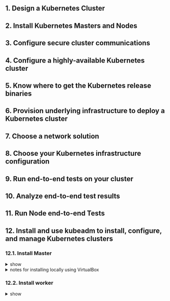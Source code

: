 ## 1. Design a Kubernetes Cluster
## 2. Install Kubernetes Masters and Nodes


## 3. Configure secure cluster communications
## 4. Configure a highly-available Kubernetes cluster
## 5. Know where to get the Kubernetes release binaries
## 6. Provision underlying infrastructure to deploy a Kubernetes cluster
## 7. Choose a network solution
## 8. Choose your Kubernetes infrastructure configuration
## 9. Run end-to-end tests on your cluster
## 10. Analyze end-to-end test results
## 11. Run Node end-to-end Tests
## 12. Install and use kubeadm to install, configure, and manage Kubernetes clusters

### 12.1. Install Master
<details><summary>show</summary>
<p>
  
Follow [instructions using native packages management](https://kubernetes.io/docs/tasks/tools/install-kubectl/#install-using-native-package-management). In more details:

Enter root and update, upgrade the system.
```bash
sudo -i
apt-get update && apt-get upgrade -y
```
Follow instructions to [install docker](https://kubernetes.io/docs/setup/production-environment/container-runtimes/#docker). 
```bash
apt-get install -y docker.io

cat > /etc/docker/daemon.json <<EOF
{
  "exec-opts": ["native.cgroupdriver=systemd"],
  "log-driver": "json-file",
  "log-opts": {
    "max-size": "100m"
  },
  "storage-driver": "overlay2"
}
EOF

mkdir -p /etc/systemd/system/docker.service.d

# Restart docker.
systemctl daemon-reload
systemctl restart docker
```
Add new repo for kubernetes.
```bash
vim /etc/apt/sources.list.d/kubernetes.list
```
```vim
deb http://apt.kubernetes.io/ kubernetes-xenial main
```
Add a GPG key for the package, and update with new repo.
```bash
curl -s https://packages.cloud.google.com/apt/doc/apt-key.gpg | sudo apt-key add -
apt-get update
```
Install kubeadm, kubelet, and kubectl.
```bash
apt-get install -y kubeadm=1.14.1-00 kubelet=1.14.1-00 kubectl=1.14.1-00
```
Install Container Networking Interface (CNI). Follows intrustions to use [Calico for Network Policy](https://docs.projectcalico.org/v3.8/getting-started/kubernetes/). Download calico.yaml file. Looking for the CALICO_IPv4POOL_CIDR. Note that the default is 192.168.0.0/16. If you are using a different pod CIDR, change it accordingly in the calico.yaml file.
```bash
wget https://docs.projectcalico.org/v3.8/manifests/calico.yaml
cat calico.yaml | grep -a2 CIDR
```
Need to [turn off all swap devices](https://serverfault.com/questions/684771/best-way-to-disable-swap-in-linux) before initalizing the master. Initialize the master using the following command. 
```bash
kubeadm init --kubernetes-version=1.14.1 --pod-network-cidr=192.168.0.0/16 | tee kubeadm-init.out
```
Save the kubeadm join output to use when adding workers to the cluster.
```bash
kubeadm join 10.0.2.15:6443 --token m3jpro.pvufj1envk6mx3g5 \
    --discovery-token-ca-cert-hash sha256:822885260222721f04296d96d490ddf9de568cd3507b735a1c21a5185755042e
```
Exit root and following instructions for the regular user.
```bash
exit
mkdir -p $HOME/.kube
sudo cp -i /etc/kubernetes/admin.conf $HOME/.kube/config
sudo chown $(id -u):$(id -g) $HOME/.kube/config
```
Copy calico.yaml file from root to regular user space, and apply the calico file with kubectl.
```bash
sudo cp /root/calico.yaml .
kubectl apply -f calico.yaml
```
Apply [kubectl autocompletion ](https://kubernetes.io/docs/reference/kubectl/cheatsheet/#kubectl-autocomplete).
```bash
source <(kubectl completion bash) # setup autocomplete in bash into the current shell, bash-completion package should be installed first.
echo "source <(kubectl completion bash)" >> ~/.bashrc # add autocomplete permanently to your bash shell.
```

</p>
</details>

<details><summary>notes for installing locally using VirtualBox</summary>
<p>
  
Follow some instructions [here](https://github.com/kubernetes/kubernetes/issues/58876). The problem is the ip used in kubeadm join instruction. Kubeadm has generated the ip of NAT interface and the correct ip is the ip of master host.

In general, get the IP Addresses of the Nodes. For example:
- Master - 20.0.0.11/24
- Worker1 - 20.0.0.21/24

Run the below command on master:
```bash
kubeadm init --apiserver-advertise-address=20.0.0.11 --kubernetes-version=1.14.1 --pod-network-cidr=192.168.0.0/16 | tee kubeadm-init.out
```
The output should be something like:
```bash
kubeadm join 20.0.0.11:6443 --token 5pfs0f.70axkqvb6jzte28i \
    --discovery-token-ca-cert-hash sha256:f0a201b4355a3ed345f055afa1f0a70ade9ee8048bab6641fbbb779c3653bc9b
```
**Another problem of using VirtualBox:** 

This happens if you're running a multi-box setup because the kubelet on the workers end up binding services to the wrong ethernet interface. This error is the master attempting a connection to the wrong address in order to pull logs. The fix is to modify the config for the kubelet, as described in: [Fix 1](https://github.com/kubernetes/kubeadm/issues/203#issuecomment-478206793) OR [Fix 2](https://medium.com/@joatmon08/playing-with-kubeadm-in-vagrant-machines-part-2-bac431095706).

Add "--node-ip" to '/var/lib/kubelet/kubeadm-flags.env':
```bash
cat /var/lib/kubelet/kubeadm-flags.env
KUBELET_KUBEADM_ARGS=--cgroup-driver=systemd --network-plugin=cni --pod-infra-container-image=k8s.gcr.io/pause:3.1 --node-ip=20.0.0.21
```
Restart Kubelet:
```bash
systemctl daemon-reload && systemctl restart kubelet
```
</p>
</details>

### 12.2. Install worker
<details><summary>show</summary>
<p>
  
Install docker similarly as above in Master.

Similar to master installation with less commands.
```bash
sudo -i
apt-get update && sudo apt-get install -y apt-transport-https
curl -s https://packages.cloud.google.com/apt/doc/apt-key.gpg | sudo apt-key add -
echo "deb https://apt.kubernetes.io/ kubernetes-xenial main" | sudo tee -a /etc/apt/sources.list.d/kubernetes.list
apt-get update
apt-get install -y kubeadm=1.14.1-00 kubelet=1.14.1-00 kubectl=1.14.1-00
```
Need to [turn off all swap devices](https://serverfault.com/questions/684771/best-way-to-disable-swap-in-linux) before joining the cluster using the output of kubeadm init above.
```bash
kubeadm join 10.0.2.15:6443 --token m3jpro.pvufj1envk6mx3g5 \
    --discovery-token-ca-cert-hash sha256:822885260222721f04296d96d490ddf9de568cd3507b735a1c21a5185755042e
```

</p>
</details>
